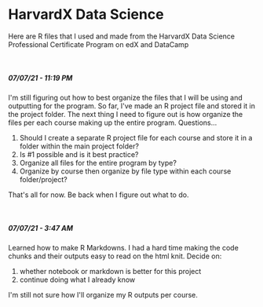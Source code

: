 # HarvardX Data Science

<head>
 <p>Here are R files that I used and made from the HarvardX Data Science Professional Certificate Program on edX and DataCamp</p><br>
</head>

<body>
 <h5>07/07/21 - 11:19 PM</h5>
 <p>I'm still figuring out how to best organize the files that I will be using and outputting for the program. So far, I've made an R project file and stored it in the project folder. The next thing I need to figure out is how organize the files per each course making up the entire program. Questions...
  <ol>
   <li>Should I create a separate R project file for each course and store it in a folder within the main project folder?</li>
   <li>Is #1 possible and is it best practice?</li>
   <li>Organize all files for the entire program by type?</li>
   <li>Organize by course then organize by file type within each course folder/project?</li>
  </ol>
 </p>
 <p>That's all for now. Be back when I figure out what to do.</p>
 
 <br>
 
 <h5>07/07/21 - 3:47 AM</h5>
 <p>Learned how to make R Markdowns. I had a hard time making the code chunks and their outputs easy to read on the html knit. Decide on:
  <ol>
   <li>whether notebook or markdown is better for this project</li>
   <li>continue doing what I already know</li>
  </ol>
  <p>I'm still not sure how I'll organize my R outputs per course.</p>
 </p>
</body>
